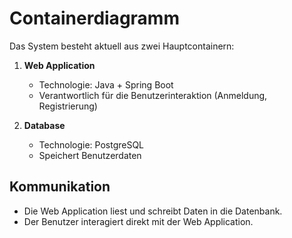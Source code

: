# Containerdiagramm

Das System besteht aktuell aus zwei Hauptcontainern:

1. **Web Application**  
   - Technologie: Java + Spring Boot  
   - Verantwortlich für die Benutzerinteraktion (Anmeldung, Registrierung)

2. **Database**  
   - Technologie: PostgreSQL  
   - Speichert Benutzerdaten

## Kommunikation

- Die Web Application liest und schreibt Daten in die Datenbank.
- Der Benutzer interagiert direkt mit der Web Application.
